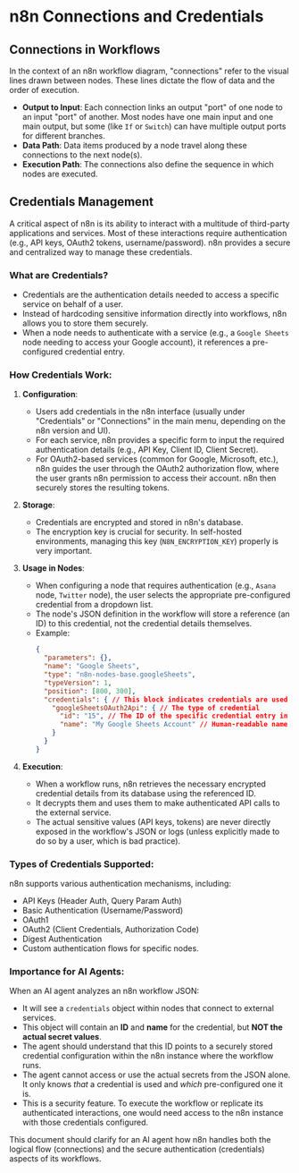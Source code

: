 # n8n Connections and Credentials

## Connections in Workflows

In the context of an n8n workflow diagram, "connections" refer to the visual lines drawn between nodes. These lines dictate the flow of data and the order of execution.

-   **Output to Input**: Each connection links an output "port" of one node to an input "port" of another. Most nodes have one main input and one main output, but some (like `If` or `Switch`) can have multiple output ports for different branches.
-   **Data Path**: Data items produced by a node travel along these connections to the next node(s).
-   **Execution Path**: The connections also define the sequence in which nodes are executed.

## Credentials Management

A critical aspect of n8n is its ability to interact with a multitude of third-party applications and services. Most of these interactions require authentication (e.g., API keys, OAuth2 tokens, username/password). n8n provides a secure and centralized way to manage these credentials.

### What are Credentials?

-   Credentials are the authentication details needed to access a specific service on behalf of a user.
-   Instead of hardcoding sensitive information directly into workflows, n8n allows you to store them securely.
-   When a node needs to authenticate with a service (e.g., a `Google Sheets` node needing to access your Google account), it references a pre-configured credential entry.

### How Credentials Work:

1.  **Configuration**:
    *   Users add credentials in the n8n interface (usually under "Credentials" or "Connections" in the main menu, depending on the n8n version and UI).
    *   For each service, n8n provides a specific form to input the required authentication details (e.g., API Key, Client ID, Client Secret).
    *   For OAuth2-based services (common for Google, Microsoft, etc.), n8n guides the user through the OAuth2 authorization flow, where the user grants n8n permission to access their account. n8n then securely stores the resulting tokens.

2.  **Storage**:
    *   Credentials are encrypted and stored in n8n's database.
    *   The encryption key is crucial for security. In self-hosted environments, managing this key (`N8N_ENCRYPTION_KEY`) properly is very important.

3.  **Usage in Nodes**:
    *   When configuring a node that requires authentication (e.g., `Asana` node, `Twitter` node), the user selects the appropriate pre-configured credential from a dropdown list.
    *   The node's JSON definition in the workflow will store a reference (an ID) to this credential, not the credential details themselves.
    *   Example:
        ```json
        {
          "parameters": {},
          "name": "Google Sheets",
          "type": "n8n-nodes-base.googleSheets",
          "typeVersion": 1,
          "position": [800, 300],
          "credentials": { // This block indicates credentials are used
            "googleSheetsOAuth2Api": { // The type of credential
              "id": "15", // The ID of the specific credential entry in n8n's database
              "name": "My Google Sheets Account" // Human-readable name of the credential
            }
          }
        }
        ```

4.  **Execution**:
    *   When a workflow runs, n8n retrieves the necessary encrypted credential details from its database using the referenced ID.
    *   It decrypts them and uses them to make authenticated API calls to the external service.
    *   The actual sensitive values (API keys, tokens) are never directly exposed in the workflow's JSON or logs (unless explicitly made to do so by a user, which is bad practice).

### Types of Credentials Supported:

n8n supports various authentication mechanisms, including:
-   API Keys (Header Auth, Query Param Auth)
-   Basic Authentication (Username/Password)
-   OAuth1
-   OAuth2 (Client Credentials, Authorization Code)
-   Digest Authentication
-   Custom authentication flows for specific nodes.

### Importance for AI Agents:

When an AI agent analyzes an n8n workflow JSON:
-   It will see a `credentials` object within nodes that connect to external services.
-   This object will contain an **ID** and **name** for the credential, but **NOT the actual secret values**.
-   The agent should understand that this ID points to a securely stored credential configuration within the n8n instance where the workflow runs.
-   The agent cannot access or use the actual secrets from the JSON alone. It only knows *that* a credential is used and *which* pre-configured one it is.
-   This is a security feature. To execute the workflow or replicate its authenticated interactions, one would need access to the n8n instance with those credentials configured.

This document should clarify for an AI agent how n8n handles both the logical flow (connections) and the secure authentication (credentials) aspects of its workflows.
